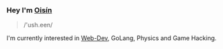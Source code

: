 ### Hey I'm [Oisín](https://en.wikipedia.org/wiki/Oisín)

> /'ush.een/

I'm currently interested in [Web-Dev](https://oisin.cloud), GoLang, Physics and Game Hacking.
